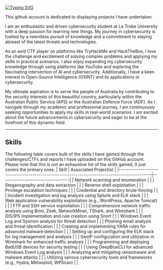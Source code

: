 <!---
Typing read me
--->
[![Typing SVG](https://readme-typing-svg.demolab.com/?lines=Passionate+cybersecurity+student;Avid+CTF+competitor)](https://git.io/typing-svg)

This github account is dedicated to displaying projects I have undertaken.

I am an enthusiastic and driven cybersecurity student at La Trobe University with a deep passion for learning new things. My journey in cybersecurity is fuelled by a relentless pursuit of knowledge and a commitment to staying abreast of the latest threats and technologies.

As an avid CTF player on platforms like TryHackMe and HackTheBox, I love the challenge and excitement of solving complex problems and applying my skills in practical scenarios. I also enjoy expanding my cybersecurity knowledge through using platforms like YouTube and exploring the fascinating intersection of AI and cybersecurity. Additionally, I have a keen interest in Open-Source Intelligence (OSINT) and its applications in cybersecurity. 

My ultimate aspiration is to serve the people of Australia by contributing to the security interests of this beautiful country, particularly within the Australian Public Service (APS) or the Australian Defence Force (ADF). 
As I navigate through my academic and professional journey, I am continuously seeking opportunities to apply my skills in real-world scenarios. I am excited about the future advancements in cybersecurity and eager to be at the forefront of this dynamic field.

---

## Skills
The following table covers bulk of the skills I have gained through the challenges/CTFs and reports I have uploaded on this GitHub account. Please note that this is not an exhaustive list of the skills gained, It just covers the primary ones. 
| Skill                                                                                         | Associated Project(s)             |
|-----------------------------------------------------------------------------------------------|-----------------------------------|
| Network scanning and enumeration                                                              |                                   |
| Steganography and data extraction                                                             |                                   |
| Reverse shell exploitation                                                                    |                                   |
| Privilege escalation techniques                                                               |                                   |
| Credential and directory brute-forcing                                                        |                                   |
| Incident investigation and log analysis using Splunk and ELK stack                            |                                   |
| Web application vulnerability exploitation (e.g., WordPress, Apache Tomcat)                   |                                   |
| FTP and SSH service exploitation                                                              |                                   |
| Comprehensive network traffic analysis using Brim, Zeek, NetworkMiner, TShark, and Wireshark  |                                   |
| IDS/IPS implementation and rule creation using Snort                                          |                                   |
| Windows Event Log and Sysmon analysis for threat detection                                    |                                   |
| Phishing email analysis and threat identification                                             |                                   |
| Creating and implementing YARA rules for advanced malware detection                           |                                   |
| Setting up and configuring the ELK stack for log management and analysis                      |                                   |
| GeoIP configuration and utilization in Wireshark for enhanced traffic analysis                | <a href="https://github.com/tim-barc/miscellaneous-notes-reports/blob/main/wireshark_geolocation.pdf"><Wireshark MaxMind Database></a>                           |
| Programming and deploying BadUSB devices for security testing                                 |                                   |
| Using DeepBlueCLI for advanced Windows Event Log analysis                                     |                                   |
| Analyzing and mitigating ransomware and malware attacks                                       |                                   |
| Utilizing various cybersecurity tools and frameworks (e.g., Hydra, Metasploit, WPScan)        |                                   |
